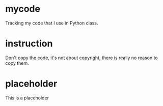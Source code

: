 # mycode
Tracking my code that I use in Python class.

# instruction
Don't copy the code, it's not about copyright, there is really no reason to copy them.

# placeholder
This is a placeholder


